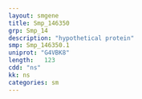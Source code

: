 ```yaml
---
layout: smgene
title: Smp_146350
grp: Smp_14
description: "hypothetical protein"
smp: Smp_146350.1
uniprot: "G4VBK8"
length:   123
cdd: "ns"
kk: ns
categories: sm
---
```

